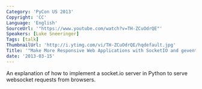 ```yaml
---
Category: 'PyCon US 2013'
Copyright: 'CC'
Language: 'English'
SourceUrl: '"https://www.youtube.com/watch?v=TH-ZCuOdrQE"'
Speakers: [Luke Sneeringer]
Tags: [talk]
ThumbnailUrl: 'http://i.ytimg.com/vi/TH-ZCuOdrQE/hqdefault.jpg'
Title: '"Make More Responsive Web Applications with SocketIO and gevent"'
date: '2013-03-15'
---
```

An explanation of how to implement a socket.io server in Python to serve websocket requests from browsers.